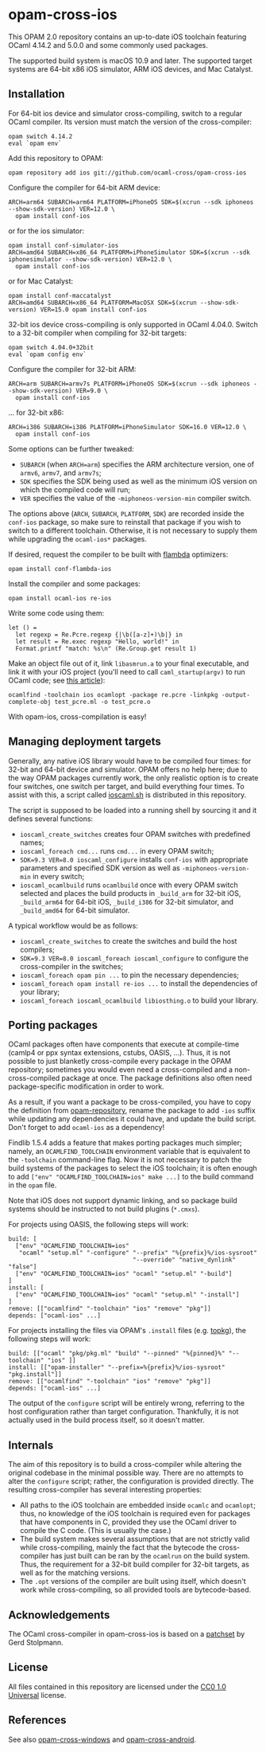 opam-cross-ios
==============

This OPAM 2.0 repository contains an up-to-date iOS toolchain featuring OCaml 4.14.2 and 5.0.0 and some commonly used packages.

The supported build system is macOS 10.9 and later. The supported target systems are 64-bit x86 iOS simulator, ARM iOS devices, and Mac Catalyst.

Installation
------------

For 64-bit ios device and simulator cross-compiling, switch to a regular OCaml compiler. Its version must match the version of the cross-compiler:

    opam switch 4.14.2
    eval `opam env`

Add this repository to OPAM:

    opam repository add ios git://github.com/ocaml-cross/opam-cross-ios

Configure the compiler for 64-bit ARM device:

    ARCH=arm64 SUBARCH=arm64 PLATFORM=iPhoneOS SDK=$(xcrun --sdk iphoneos --show-sdk-version) VER=12.0 \
      opam install conf-ios

or for the ios simulator:

    opam install conf-simulator-ios
    ARCH=amd64 SUBARCH=x86_64 PLATFORM=iPhoneSimulator SDK=$(xcrun --sdk iphonesimulator --show-sdk-version) VER=12.0 \
      opam install conf-ios

or for Mac Catalyst:

    opam install conf-maccatalyst
    ARCH=amd64 SUBARCH=x86_64 PLATFORM=MacOSX SDK=$(xcrun --show-sdk-version) VER=15.0 opam install conf-ios

32-bit ios device cross-compiling is only supported in OCaml 4.04.0. Switch to a 32-bit compiler when compiling for 32-bit targets:

    opam switch 4.04.0+32bit
    eval `opam config env`

Configure the compiler for 32-bit ARM:

    ARCH=arm SUBARCH=armv7s PLATFORM=iPhoneOS SDK=$(xcrun --sdk iphoneos --show-sdk-version) VER=9.0 \
      opam install conf-ios

... for 32-bit x86:

    ARCH=i386 SUBARCH=i386 PLATFORM=iPhoneSimulator SDK=16.0 VER=12.0 \
      opam install conf-ios

Some options can be further tweaked:

  * `SUBARCH` (when `ARCH=arm`) specifies the ARM architecture version, one of `armv6`, `armv7`, and `armv7s`;
  * `SDK` specifies the SDK being used as well as the minimum iOS version on which the compiled code will run;
  * `VER` specifies the value of the `-miphoneos-version-min` compiler switch.

The options above (`ARCH`, `SUBARCH`, `PLATFORM`, `SDK`) are recorded inside the `conf-ios` package, so make sure to reinstall that package if you wish to switch to a different toolchain. Otherwise, it is not necessary to supply them while upgrading the `ocaml-ios*` packages.

If desired, request the compiler to be built with [flambda][] optimizers:

    opam install conf-flambda-ios

[flambda]: https://caml.inria.fr/pub/docs/manual-ocaml/flambda.html

Install the compiler and some packages:

    opam install ocaml-ios re-ios

Write some code using them:

    let () =
      let regexp = Re.Pcre.regexp {|\b([a-z]+)\b|} in
      let result = Re.exec regexp "Hello, world!" in
      Format.printf "match: %s\n" (Re.Group.get result 1)

Make an object file out of it, link `libasmrun.a` to your final executable, and link it with your iOS project (you'll need to call `caml_startup(argv)` to run OCaml code; see [this article](http://www.mega-nerd.com/erikd/Blog/CodeHacking/Ocaml/calling_ocaml.html)):

    ocamlfind -toolchain ios ocamlopt -package re.pcre -linkpkg -output-complete-obj test_pcre.ml -o test_pcre.o

With opam-ios, cross-compilation is easy!

Managing deployment targets
---------------------------

Generally, any native iOS library would have to be compiled four times: for 32-bit and 64-bit device and simulator. OPAM offers no help here; due to the way OPAM packages currently work, the only realistic option is to create four switches, one switch per target, and build everything four times. To assist with this, a script called [ioscaml.sh](/ioscaml.sh) is distributed in this repository.

The script is supposed to be loaded into a running shell by sourcing it and it defines several functions:

  * `ioscaml_create_switches` creates four OPAM switches with predefined names;
  * `ioscaml_foreach cmd...` runs `cmd...` in every OPAM switch;
  * `SDK=9.3 VER=8.0 ioscaml_configure` installs `conf-ios` with appropriate parameters and specified SDK version as well as `-miphoneos-version-min` in every switch;
  * `ioscaml_ocamlbuild` runs `ocamlbuild` once with every OPAM switch selected and places the build products in `_build_arm` for 32-bit iOS, `_build_arm64` for 64-bit iOS, `_build_i386` for 32-bit simulator, and `_build_amd64` for 64-bit simulator.

A typical workflow would be as follows:

  * `ioscaml_create_switches` to create the switches and build the host compilers;
  * `SDK=9.3 VER=8.0 ioscaml_foreach ioscaml_configure` to configure the cross-compiler in the switches;
  * `ioscaml_foreach opam pin ...` to pin the necessary dependencies;
  * `ioscaml_foreach opam install re-ios ...` to install the dependencies of your library;
  * `ioscaml_foreach ioscaml_ocamlbuild libiosthing.o` to build your library.

Porting packages
----------------

OCaml packages often have components that execute at compile-time (camlp4 or ppx syntax extensions, cstubs, OASIS, ...). Thus, it is not possible to just blanketly cross-compile every package in the OPAM repository; sometimes you would even need a cross-compiled and a non-cross-compiled package at once. The package definitions also often need package-specific modification in order to work.

As a result, if you want a package to be cross-compiled, you have to copy the definition from [opam-repository](https://github.com/ocaml/opam-repository), rename the package to add `-ios` suffix while updating any dependencies it could have, and update the build script. Don't forget to add `ocaml-ios` as a dependency!

Findlib 1.5.4 adds a feature that makes porting packages much simpler; namely, an `OCAMLFIND_TOOLCHAIN` environment variable that is equivalent to the `-toolchain` command-line flag. Now it is not necessary to patch the build systems of the packages to select the iOS toolchain; it is often enough to add `["env" "OCAMLFIND_TOOLCHAIN=ios" make ...]` to the build command in the `opam` file.

Note that iOS does not support dynamic linking, and so package build systems should be instructed to not build plugins (`*.cmxs`).

For projects using OASIS, the following steps will work:

    build: [
      ["env" "OCAMLFIND_TOOLCHAIN=ios"
       "ocaml" "setup.ml" "-configure" "--prefix" "%{prefix}%/ios-sysroot"
                                       "--override" "native_dynlink" "false"]
      ["env" "OCAMLFIND_TOOLCHAIN=ios" "ocaml" "setup.ml" "-build"]
    ]
    install: [
      ["env" "OCAMLFIND_TOOLCHAIN=ios" "ocaml" "setup.ml" "-install"]
    ]
    remove: [["ocamlfind" "-toolchain" "ios" "remove" "pkg"]]
    depends: ["ocaml-ios" ...]

For projects installing the files via OPAM's `.install` files (e.g. [topkg](https://github.com/dbuenzli/topkg)), the following steps will work:

    build: [["ocaml" "pkg/pkg.ml" "build" "--pinned" "%{pinned}%" "--toolchain" "ios" ]]
    install: [["opam-installer" "--prefix=%{prefix}%/ios-sysroot" "pkg.install"]]
    remove: [["ocamlfind" "-toolchain" "ios" "remove" "pkg"]]
    depends: ["ocaml-ios" ...]

The output of the `configure` script will be entirely wrong, referring to the host configuration rather than target configuration. Thankfully, it is not actually used in the build process itself, so it doesn't matter.

Internals
---------

The aim of this repository is to build a cross-compiler while altering the original codebase in the minimal possible way. There are no attempts to alter the `configure` script; rather, the configuration is provided directly. The resulting cross-compiler has several interesting properties:

  * All paths to the iOS toolchain are embedded inside `ocamlc` and `ocamlopt`; thus, no knowledge of the iOS toolchain is required even for packages that have components in C, provided they use the OCaml driver to compile the C code. (This is usually the case.)
  * The build system makes several assumptions that are not strictly valid while cross-compiling, mainly the fact that the bytecode the cross-compiler has just built can be ran by the `ocamlrun` on the build system. Thus, the requirement for a 32-bit build compiler for 32-bit targets, as well as for the matching versions.
  * The `.opt` versions of the compiler are built using itself, which doesn't work while cross-compiling, so all provided tools are bytecode-based.

Acknowledgements
----------------

The OCaml cross-compiler in opam-cross-ios is based on a [patchset][psellos] by Gerd Stolpmann.

[psellos]: psellos.com/ocaml/compile-to-iphone.html

License
-------

All files contained in this repository are licensed under the [CC0 1.0 Universal](https://creativecommons.org/publicdomain/zero/1.0/) license.

References
----------

See also [opam-cross-windows](https://github.com/whitequark/opam-cross-windows) and [opam-cross-android](https://github.com/whitequark/opam-cross-android).
